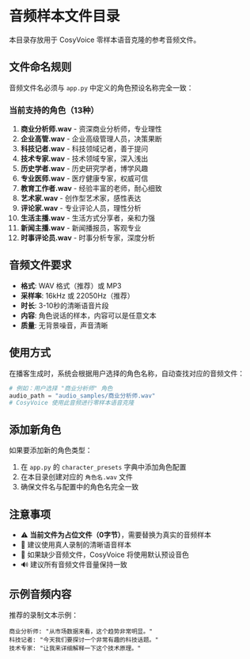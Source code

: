 # 音频样本文件目录

本目录存放用于 CosyVoice 零样本语音克隆的参考音频文件。

## 文件命名规则

音频文件名必须与 `app.py` 中定义的角色预设名称完全一致：

### 当前支持的角色（13种）

1. **商业分析师.wav** - 资深商业分析师，专业理性
2. **企业高管.wav** - 企业高级管理人员，决策果断
3. **科技记者.wav** - 科技领域记者，善于提问
4. **技术专家.wav** - 技术领域专家，深入浅出
5. **历史学者.wav** - 历史研究学者，博学风趣
6. **专业医师.wav** - 医疗健康专家，权威可信
7. **教育工作者.wav** - 经验丰富的老师，耐心细致
8. **艺术家.wav** - 创作型艺术家，感性表达
9. **评论家.wav** - 专业评论人员，理性分析
10. **生活主播.wav** - 生活方式分享者，亲和力强
11. **新闻主播.wav** - 新闻播报员，客观专业
12. **时事评论员.wav** - 时事分析专家，深度分析

## 音频文件要求

- **格式**: WAV 格式（推荐）或 MP3
- **采样率**: 16kHz 或 22050Hz（推荐）
- **时长**: 3-10秒的清晰语音片段
- **内容**: 角色说话的样本，内容可以是任意文本
- **质量**: 无背景噪音，声音清晰

## 使用方式

在播客生成时，系统会根据用户选择的角色名称，自动查找对应的音频文件：

```python
# 例如：用户选择 "商业分析师" 角色
audio_path = "audio_samples/商业分析师.wav"
# CosyVoice 使用此音频进行零样本语音克隆
```

## 添加新角色

如果要添加新的角色类型：

1. 在 `app.py` 的 `character_presets` 字典中添加角色配置
2. 在本目录创建对应的 `角色名.wav` 文件
3. 确保文件名与配置中的角色名完全一致

## 注意事项

- ⚠️ **当前文件为占位文件（0字节）**，需要替换为真实的音频样本
- 🎤 建议使用真人录制的清晰语音样本
- 📁 如果缺少音频文件，CosyVoice 将使用默认预设音色
- 🔊 建议所有音频文件音量保持一致

## 示例音频内容

推荐的录制文本示例：

```
商业分析师: "从市场数据来看，这个趋势非常明显。"
科技记者: "今天我们要探讨一个非常有趣的科技话题。"
技术专家: "让我来详细解释一下这个技术原理。"
```

